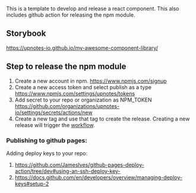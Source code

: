 This is a template to develop and release a react component. This also includes github action for releasing the npm module.

## Storybook
https://upnotes-io.github.io/my-awesome-component-library/ 

## Step to release the npm module
1. Create a new account in npm.
   https://www.npmjs.com/signup
2. Create a new access token and select publish as a type
   https://www.npmjs.com/settings/upnotes/tokens
3. Add secret to your repo or organization as NPM_TOKEN
   https://github.com/organizations/upnotes-io/settings/secrets/actions/new
4. Create a new tag and use that tag to create the release. Creating a new release will trigger the [workflow](https://github.com/upnotes-io/react-component-template/blob/main/.github/workflows/npm-publish.yml). 

### Publishing to github pages:
Adding deploy keys to your repo:
1. https://github.com/JamesIves/github-pages-deploy-action/tree/dev#using-an-ssh-deploy-key-
2. https://docs.github.com/en/developers/overview/managing-deploy-keys#setup-2
